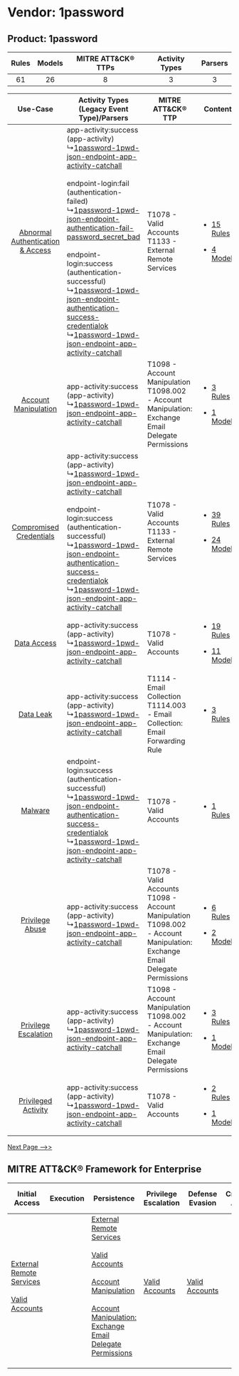Vendor: 1password
=================
Product: 1password
------------------
| Rules | Models | MITRE ATT&CK® TTPs | Activity Types | Parsers |
|:-----:|:------:|:------------------:|:--------------:|:-------:|
|  61   |   26   |         8          |       3        |    3    |

|    Use-Case    | Activity Types (Legacy Event Type)/Parsers    | MITRE ATT&CK® TTP    | Content    |
|:----:| ---- | ---- | ---- |
| [Abnormal Authentication & Access](../../../UseCases/uc_abnormal_authentication_&_access.md) |  app-activity:success (app-activity)<br> ↳[1password-1pwd-json-endpoint-app-activity-catchall](Ps/pC_1password1pwdjsonendpointappactivitycatchall.md)<br><br> endpoint-login:fail (authentication-failed)<br> ↳[1password-1pwd-json-endpoint-authentication-fail-password_secret_bad](Ps/pC_1password1pwdjsonendpointauthenticationfailpassword_secret_bad.md)<br><br> endpoint-login:success (authentication-successful)<br> ↳[1password-1pwd-json-endpoint-authentication-success-credentialok](Ps/pC_1password1pwdjsonendpointauthenticationsuccesscredentialok.md)<br> ↳[1password-1pwd-json-endpoint-app-activity-catchall](Ps/pC_1password1pwdjsonendpointappactivitycatchall.md)<br> | T1078 - Valid Accounts<br>T1133 - External Remote Services<br>    | [<ul><li>15 Rules</li></ul><ul><li>4 Models</li></ul>](RM/r_m_1password_1password_Abnormal_Authentication_&_Access.md) |
|    [Account Manipulation](../../../UseCases/uc_account_manipulation.md)    |  app-activity:success (app-activity)<br> ↳[1password-1pwd-json-endpoint-app-activity-catchall](Ps/pC_1password1pwdjsonendpointappactivitycatchall.md)<br>    | T1098 - Account Manipulation<br>T1098.002 - Account Manipulation: Exchange Email Delegate Permissions<br>    | [<ul><li>3 Rules</li></ul><ul><li>1 Models</li></ul>](RM/r_m_1password_1password_Account_Manipulation.md)    |
|          [Compromised Credentials](../../../UseCases/uc_compromised_credentials.md)          |  app-activity:success (app-activity)<br> ↳[1password-1pwd-json-endpoint-app-activity-catchall](Ps/pC_1password1pwdjsonendpointappactivitycatchall.md)<br><br> endpoint-login:success (authentication-successful)<br> ↳[1password-1pwd-json-endpoint-authentication-success-credentialok](Ps/pC_1password1pwdjsonendpointauthenticationsuccesscredentialok.md)<br> ↳[1password-1pwd-json-endpoint-app-activity-catchall](Ps/pC_1password1pwdjsonendpointappactivitycatchall.md)<br>    | T1078 - Valid Accounts<br>T1133 - External Remote Services<br>    | [<ul><li>39 Rules</li></ul><ul><li>24 Models</li></ul>](RM/r_m_1password_1password_Compromised_Credentials.md)         |
|    [Data Access](../../../UseCases/uc_data_access.md)    |  app-activity:success (app-activity)<br> ↳[1password-1pwd-json-endpoint-app-activity-catchall](Ps/pC_1password1pwdjsonendpointappactivitycatchall.md)<br>    | T1078 - Valid Accounts<br>    | [<ul><li>19 Rules</li></ul><ul><li>11 Models</li></ul>](RM/r_m_1password_1password_Data_Access.md)    |
|    [Data Leak](../../../UseCases/uc_data_leak.md)    |  app-activity:success (app-activity)<br> ↳[1password-1pwd-json-endpoint-app-activity-catchall](Ps/pC_1password1pwdjsonendpointappactivitycatchall.md)<br>    | T1114 - Email Collection<br>T1114.003 - Email Collection: Email Forwarding Rule<br>    | [<ul><li>3 Rules</li></ul>](RM/r_m_1password_1password_Data_Leak.md)    |
|    [Malware](../../../UseCases/uc_malware.md)    |  endpoint-login:success (authentication-successful)<br> ↳[1password-1pwd-json-endpoint-authentication-success-credentialok](Ps/pC_1password1pwdjsonendpointauthenticationsuccesscredentialok.md)<br> ↳[1password-1pwd-json-endpoint-app-activity-catchall](Ps/pC_1password1pwdjsonendpointappactivitycatchall.md)<br>    | T1078 - Valid Accounts<br>    | [<ul><li>1 Rules</li></ul>](RM/r_m_1password_1password_Malware.md)    |
|    [Privilege Abuse](../../../UseCases/uc_privilege_abuse.md)    |  app-activity:success (app-activity)<br> ↳[1password-1pwd-json-endpoint-app-activity-catchall](Ps/pC_1password1pwdjsonendpointappactivitycatchall.md)<br>    | T1078 - Valid Accounts<br>T1098 - Account Manipulation<br>T1098.002 - Account Manipulation: Exchange Email Delegate Permissions<br> | [<ul><li>6 Rules</li></ul><ul><li>2 Models</li></ul>](RM/r_m_1password_1password_Privilege_Abuse.md)    |
|    [Privilege Escalation](../../../UseCases/uc_privilege_escalation.md)    |  app-activity:success (app-activity)<br> ↳[1password-1pwd-json-endpoint-app-activity-catchall](Ps/pC_1password1pwdjsonendpointappactivitycatchall.md)<br>    | T1098 - Account Manipulation<br>T1098.002 - Account Manipulation: Exchange Email Delegate Permissions<br>    | [<ul><li>3 Rules</li></ul><ul><li>1 Models</li></ul>](RM/r_m_1password_1password_Privilege_Escalation.md)    |
|    [Privileged Activity](../../../UseCases/uc_privileged_activity.md)    |  app-activity:success (app-activity)<br> ↳[1password-1pwd-json-endpoint-app-activity-catchall](Ps/pC_1password1pwdjsonendpointappactivitycatchall.md)<br>    | T1078 - Valid Accounts<br>    | [<ul><li>2 Rules</li></ul><ul><li>1 Models</li></ul>](RM/r_m_1password_1password_Privileged_Activity.md)    |
[Next Page -->>](2_ds_1password_1password.md)

MITRE ATT&CK® Framework for Enterprise
--------------------------------------
| Initial Access                                                                                                                                   | Execution | Persistence                                                                                                                                                                                                                                                                                                                                 | Privilege Escalation                                                | Defense Evasion                                                     | Credential Access | Discovery | Lateral Movement | Collection                                                                                                                                                            | Command and Control                                                                                                                       | Exfiltration | Impact |
| ------------------------------------------------------------------------------------------------------------------------------------------------ | --------- | ------------------------------------------------------------------------------------------------------------------------------------------------------------------------------------------------------------------------------------------------------------------------------------------------------------------------------------------- | ------------------------------------------------------------------- | ------------------------------------------------------------------- | ----------------- | --------- | ---------------- | --------------------------------------------------------------------------------------------------------------------------------------------------------------------- | ----------------------------------------------------------------------------------------------------------------------------------------- | ------------ | ------ |
| [External Remote Services](https://attack.mitre.org/techniques/T1133)<br><br>[Valid Accounts](https://attack.mitre.org/techniques/T1078)<br><br> |           | [External Remote Services](https://attack.mitre.org/techniques/T1133)<br><br>[Valid Accounts](https://attack.mitre.org/techniques/T1078)<br><br>[Account Manipulation](https://attack.mitre.org/techniques/T1098)<br><br>[Account Manipulation: Exchange Email Delegate Permissions](https://attack.mitre.org/techniques/T1098/002)<br><br> | [Valid Accounts](https://attack.mitre.org/techniques/T1078)<br><br> | [Valid Accounts](https://attack.mitre.org/techniques/T1078)<br><br> |                   |           |                  | [Email Collection](https://attack.mitre.org/techniques/T1114)<br><br>[Email Collection: Email Forwarding Rule](https://attack.mitre.org/techniques/T1114/003)<br><br> | [Proxy: Multi-hop Proxy](https://attack.mitre.org/techniques/T1090/003)<br><br>[Proxy](https://attack.mitre.org/techniques/T1090)<br><br> |              |        |